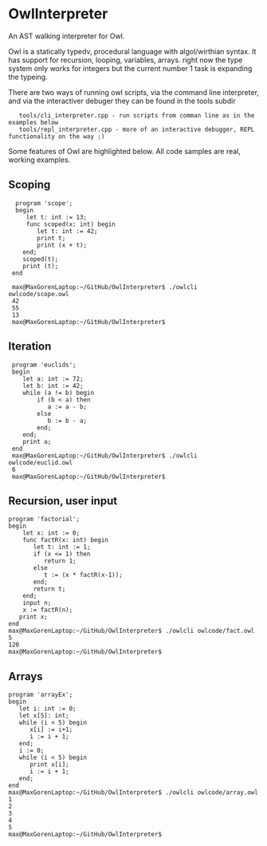 # OwlInterpreter
 An AST walking interpreter for Owl.
 
 Owl is a statically typedv, procedural language with algol/wirthian syntax.
 It has support for recursion, looping, variables, arrays. right now the type system
 only works for integers but the current number 1 task is expanding the typeing.

There are two ways of running owl scripts, via the command line interpreter, and via the interactiver debuger
they can be found in the tools subdir

       tools/cli_interpreter.cpp - run scripts from comman line as in the examples below
       tools/repl_interpreter.cpp - more of an interactive debugger, REPL functionality on the way ;)

Some features of Owl are highlighted below. All code samples are real, working examples.

## Scoping

      program 'scope';
      begin
         let t: int := 13;
         func scoped(x: int) begin
            let t: int := 42;
            print t;
            print (x + t);
        end;
        scoped(t);
        print (t);
     end
     
     max@MaxGorenLaptop:~/GitHub/OwlInterpreter$ ./owlcli owlcode/scope.owl
     42
     55
     13
     max@MaxGorenLaptop:~/GitHub/OwlInterpreter$

## Iteration

     program 'euclids';
     begin
        let a: int := 72;
        let b: int := 42;
        while (a != b) begin
            if (b < a) then
               a := a - b;
            else
               b := b - a;
            end;
        end;
        print a;
     end
     max@MaxGorenLaptop:~/GitHub/OwlInterpreter$ ./owlcli owlcode/euclid.owl
     6
     max@MaxGorenLaptop:~/GitHub/OwlInterpreter$
     
## Recursion, user input

    program 'factorial';
    begin
        let x: int := 0;
        func factR(x: int) begin
           let t: int := 1;
           if (x <= 1) then
              return 1;
           else
              t := (x * factR(x-1));
           end;
           return t;
        end;
        input n;
        x := factR(n);
       print x;
    end
    max@MaxGorenLaptop:~/GitHub/OwlInterpreter$ ./owlcli owlcode/fact.owl
    5
    120
    max@MaxGorenLaptop:~/GitHub/OwlInterpreter$
    
## Arrays

    program 'arrayEx';
    begin
       let i: int := 0;
       let x[5]: int;
       while (i < 5) begin
          x[i] := i+1;
          i := i + 1;
       end;
       i := 0;
       while (i < 5) begin
          print x[i];
          i := i + 1;
       end;
    end
    max@MaxGorenLaptop:~/GitHub/OwlInterpreter$ ./owlcli owlcode/array.owl
    1
    2
    3
    4
    5
    max@MaxGorenLaptop:~/GitHub/OwlInterpreter$
      

 
